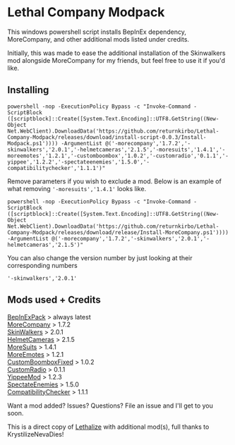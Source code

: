 # Lethal Company Modpack

This windows powershell script installs BepInEx dependency, MoreCompany, and other additional mods listed under credits.

Initially, this was made to ease the additional installation of the Skinwalkers mod alongside MoreCompany for my friends, but feel free to use it if you'd like.

## Installing

```
powershell -nop -ExecutionPolicy Bypass -c "Invoke-Command -ScriptBlock ([scriptblock]::Create([System.Text.Encoding]::UTF8.GetString((New-Object Net.WebClient).DownloadData('https://github.com/returnkirbo/Lethal-Company-Modpack/releases/download/install-script-0.0.3/Install-Modpack.ps1')))) -ArgumentList @('-morecompany','1.7.2','-skinwalkers','2.0.1','-helmetcameras','2.1.5','-moresuits','1.4.1','-moreemotes','1.2.1','-customboombox','1.0.2','-customradio','0.1.1','-yippee','1.2.2','-spectateenemies','1.5.0','-compatibilitychecker','1.1.1')" 
```

Remove parameters if you wish to exclude a mod. Below is an example of what removing ``'-moresuits','1.4.1'`` looks like.

``
powershell -nop -ExecutionPolicy Bypass -c "Invoke-Command -ScriptBlock ([scriptblock]::Create([System.Text.Encoding]::UTF8.GetString((New-Object Net.WebClient).DownloadData('https://github.com/returnkirbo/Lethal-Company-Modpack/releases/download/release/Install-MoreCompany.ps1')))) -ArgumentList @('-morecompany','1.7.2','-skinwalkers','2.0.1','-helmetcameras','2.1.5')"
``

You can also change the version number by just looking at their corresponding numbers

``'-skinwalkers','2.0.1'``
                  
## Mods used + Credits

[BepInExPack](https://thunderstore.io/c/lethal-company/p/BepInEx/BepInExPack/) > always latest
<br>[MoreCompany](https://thunderstore.io/c/lethal-company/p/notnotnotswipez/MoreCompany/) > 1.7.2
<br>[SkinWalkers](https://thunderstore.io/c/lethal-company/p/RugbugRedfern/Skinwalkers/) > 2.0.1
<br>[HelmetCameras](https://thunderstore.io/c/lethal-company/p/RickArg/Helmet_Cameras/) > 2.1.5
<br>[MoreSuits](https://thunderstore.io/c/lethal-company/p/x753/More_Suits/) > 1.4.1
<br>[MoreEmotes](https://thunderstore.io/c/lethal-company/p/Sligili/More_Emotes/) > 1.2.1
<br>[CustomBoomboxFixed](https://thunderstore.io/c/lethal-company/p/rafl/CustomBoomboxMusicFixed/) > 1.0.2
<br>[CustomRadio](https://thunderstore.io/c/lethal-company/p/zerouni/CustomRadio/) > 0.1.1
<br>[YippeeMod](https://thunderstore.io/c/lethal-company/p/sunnobunno/YippeeMod/) > 1.2.3
<br>[SpectateEnemies](https://thunderstore.io/c/lethal-company/p/AllToasters/SpectateEnemies/) > 1.5.0
<br>[CompatibilityChecker](https://thunderstore.io/c/lethal-company/p/Ryokune/CompatibilityChecker/) > 1.1.1

Want a mod added? Issues? Questions? File an issue and I'll get to you soon.

This is a direct copy of [Lethalize](https://github.com/KrystilizeNevaDies/Lethalize) with additional mod(s), full thanks to KrystilizeNevaDies!
